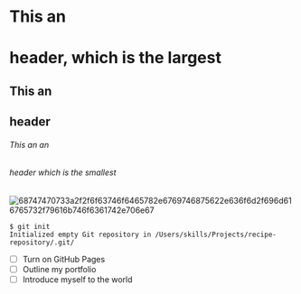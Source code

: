 # This an <h1> header, which is the largest
## This an <h2> header
###### This an an <h6> header which is the smallest
![68747470733a2f2f6f63746f6465782e6769746875622e636f6d2f696d616765732f79616b746f6361742e706e67](https://user-images.githubusercontent.com/121576304/213979552-b0bf98cf-7e1e-49fa-a95f-c84c58c07e2f.png)
  ```
$ git init
Initialized empty Git repository in /Users/skills/Projects/recipe-repository/.git/
```
- [ ] Turn on GitHub Pages
- [ ] Outline my portfolio
- [ ] Introduce myself to the world
